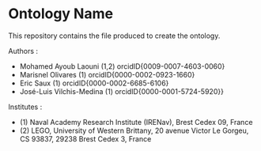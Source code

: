 # Ontology Name
This repository contains the file produced to create the ontology.

Authors :
- Mohamed Ayoub Laouni (1,2) orcidID{0009-0007-4603-0060}
- Marisnel Olivares (1) orcidID{0000-0002-0923-1660}
- Eric Saux (1) orcidID{0000-0002-6685-6106}
- José-Luis Vilchis-Medina (1) orcidID{0000-0001-5724-5920}}

Institutes :
- (1) Naval Academy Research Institute (IRENav), Brest Cedex 09, France
- (2) LEGO, University of Western Brittany, 20 avenue Victor Le Gorgeu, CS 93837, 29238 Brest Cedex 3, France
